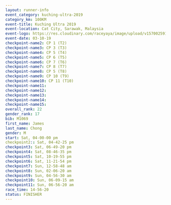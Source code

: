 ```yaml
---
layout: runner-info 
event_category: kuching-ultra-2019 
category_km: 100KM 
event-title: Kuching Ultra 2019
event-location: Cat City, Sarawak, Malaysia 
event-logo: https://res.cloudinary.com/raceyaya/image/upload/v1570025915/logo/kuching_ultra_jsvtue.jpg 
event-date: 03-10-19 
checkpoint-name2: CP 1 (T2) 
checkpoint-name3: CP 3 (T3) 
checkpoint-name4: CP 5 (T4) 
checkpoint-name5: CP 6 (T5) 
checkpoint-name6: CP 7 (T6) 
checkpoint-name7: CP 8 (T7) 
checkpoint-name8: CP 5 (T8) 
checkpoint-name9: CP 10 (T9) 
checkpoint-name10: CP 11 (T10) 
checkpoint-name11:  
checkpoint-name12: 
checkpoint-name13: 
checkpoint-name14: 
checkpoint-name15: 
overall_rank: 22
gender_rank: 17
bib: M1069
first_name: James
last_name: Chong
gender: M
start: Sat, 04-00-00 pm
checkpoint2:: Sat, 04-42-25 pm
checkpoint3: Sat, 06-49-20 pm
checkpoint4: Sat, 08-46-35 pm
checkpoint5: Sat, 10-19-55 pm
checkpoint6: Sat, 11-21-54 pm
checkpoint7: Sun, 12-58-48 am
checkpoint8: Sun, 02-06-20 am
checkpoint9: Sun, 04-56-30 am
checkpoint10: Sun, 06-09-15 am
checkpoint11: Sun, 06-56-20 am
race_time: 14-56-20
status: FINISHER
---
```


